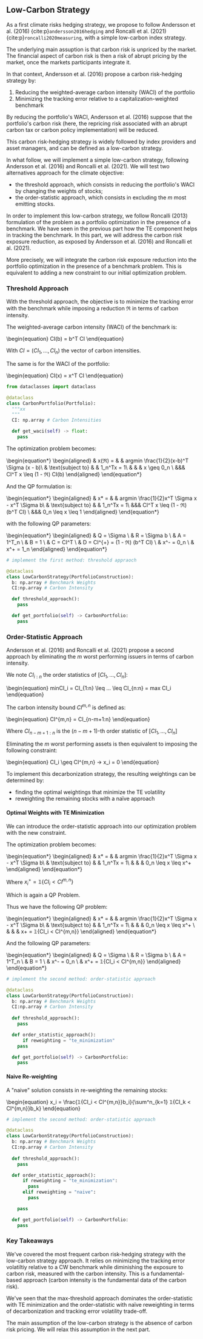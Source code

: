## Low-Carbon Strategy

As a first climate risks hedging strategy, we propose to follow Andersson et al. (2016) {cite:p}`andersson2016hedging` and Roncalli et al. (2021) {cite:p}`roncalli2020measuring`, with a simple low-carbon index strategy.

The underlying main assuption is that carbon risk is unpriced by the market. The financial aspect of carbon risk is then a risk of abrupt pricing by the market, once the markets participants integrate it. 

In that context, Andersson et al. (2016) propose a carbon risk-hedging strategy by:
1. Reducing the weighted-average carbon intensity (WACI) of the portfolio
2. Minimizing the tracking error relative to a capitalization-weighted benchmark

By reducing the portfolio's WACI, Andersson et al. (2016) suppose that the portfolio's carbon risk (here, the repricing risk associated with an abrupt carbon tax or carbon policy implementation) will be reduced. 

This carbon risk-hedging strategy is widely followed by index providers and asset managers, and can be defined as a low-carbon strategy.

In what follow, we will implement a simple low-carbon strategy, following Andersson et al. (2016) and Roncalli et al. (2021). We will test two alternatives approach for the climate objective: 
- the threshold approach, which consists in reducing the portfolio's WACI by changing the weights of stocks;
- the order-statistic approach, which consists in excluding the $m$ most emitting stocks.

In order to implement this low-carbon strategy, we follow Roncalli (2013) formulation of the problem as a portfolio optimization in the presence of a benchmark. We have seen in the previous part how the TE component helps in tracking the benchmark. In this part, we will address the carbon risk exposure reduction, as exposed by Andersson et al. (2016) and Roncalli et al. (2021). 

More precisely, we will integrate the carbon risk exposure reduction into the portfolio optimization in the presence of a benchmark problem. This is equivalent to adding a new constraint to our initial optimization problem.

### Threshold Approach

With the threshold approach, the objective is to minimize the tracking error with the benchmark while imposing a reduction $\Re$ in terms of carbon intensity.

The weighted-average carbon intensity (WACI) of the benchmark is:

\begin{equation}
CI(b) = b^T CI
\end{equation}

With $CI = (CI_1, ..., CI_n)$ the vector of carbon intensities.

The same is for the WACI of the portfolio:

\begin{equation}
CI(x) = x^T CI
\end{equation}

```Python
from dataclasses import dataclass

@dataclass 
class CarbonPortfolio(Portfolio):
  """xx
  """
  CI: np.array # Carbon Intensities

  def get_waci(self) -> float:
    pass
```

The optimization problem becomes:


\begin{equation*}
\begin{aligned}
& x(ℜ) = 
& & argmin \frac{1}{2}(x-b)^T \Sigma (x - b)\\
& \text{subject to}
& & 1_n^Tx = 1\\
& & & x \geq 0_n \\
&&&  CI^T x \leq (1 - ℜ) CI(b)
\end{aligned}
\end{equation*}

And the QP formulation is:


\begin{equation*}
\begin{aligned}
& x* = 
& & argmin \frac{1}{2}x^T \Sigma x - x^T \Sigma b\\
& \text{subject to}
& & 1_n^Tx = 1\\
&&&  CI^T x \leq (1 - ℜ) (b^T CI) \\
&&& 0_n \leq x \leq 1
\end{aligned}
\end{equation*}

with the following QP parameters:

\begin{equation*}
\begin{aligned}
& Q = \Sigma \\
& R = \Sigma b \\
& A = 1^T_n \\
& B = 1 \\
& C = CI^T \\
& D = CI^{+} = (1 - ℜ) (b^T CI) \\
& x^- = 0_n \\
& x^+ = 1_n
\end{aligned}
\end{equation*}

```Python
# implement the first method: threshold appraoch

@dataclass
class LowCarbonStrategy(PortfolioConstruction):
  b: np.array # Benchmark Weights
  CI:np.array # Carbon Intensity

  def threshold_approach():
    pass

  def get_portfolio(self) -> CarbonPortfolio:
    pass
```
### Order-Statistic Approach

Andersson et al. (2016) and Roncalli et al. (2021) propose a second approach by eliminating the $m$ worst performing issuers in terms of carbon intensity.

We note $CI_{i:n}$ the order statistics of $[CI_1, ..., CI_n]$:

\begin{equation}
minCI_i = CI_{1:n} \leq ... \leq CI_{n:n} = max CI_i
\end{equation}

The carbon intensity bound $CI^{m,n}$ is defined as:

\begin{equation}
CI^{m,n} = CI_{n-m+1:n}
\end{equation}

Where $CI_{n-m+1:n}$ is the $(n-m+1)$-th order statistic of $[CI_1, ..., CI_n]$

Eliminating the $m$ worst performing assets is then equivalent to imposing the following constraint:

\begin{equation}
CI_i \geq CI^{m,n} → x_i = 0
\end{equation}

To implement this decarbonization strategy, the resulting weightings can be determined by:
- finding the optimal weightings that minimize the TE volatility
- reweighting the remaining stocks with a naïve approach

#### Optimal Weights with TE Minimization

We can introduce the order-statistic approach into our optimization problem with the new constraint. 

The optimization problem becomes:

\begin{equation*}
\begin{aligned}
& x* = 
& & argmin \frac{1}{2}x^T \Sigma x - x^T \Sigma b\\
& \text{subject to}
& & 1_n^Tx = 1\\
& & & 0_n \leq x \leq x^+
\end{aligned}
\end{equation*}

Where $x_i^+ = 𝟙\{CI_i < CI^{m,n}\}$

Which is again a QP Problem.

Thus we have the following QP problem:

\begin{equation*}
\begin{aligned}
& x* = 
& & argmin \frac{1}{2}x^T \Sigma x - x^T \Sigma b\\
& \text{subject to}
& & 1_n^Tx = 1\\
& & & 0_n \leq x \leq x^+ \\
& & & x+ =  𝟙\{CI_i < CI^{m,n}\}
\end{aligned}
\end{equation*}

And the following QP parameters:

\begin{equation*}
\begin{aligned}
& Q = \Sigma \\
& R = \Sigma b \\
& A = 1^T_n \\
& B = 1 \\
& x^- = 0_n \\
& x^+ = 𝟙\{CI_i < CI^{m,n}\}
\end{aligned}
\end{equation*}

```Python
# implement the second method: order-statistic approach

@dataclass
class LowCarbonStrategy(PortfolioConstruction):
  b: np.array # Benchmark Weights
  CI:np.array # Carbon Intensity
  
  def threshold_approach():
    pass

  def order_statistic_approach():
      if reweighting = "te_minimization"
    pass 

  def get_portfolio(self) -> CarbonPortfolio:
    pass
```

#### Naive Re-weighting

A "naive" solution consists in re-weighting the remaining stocks:

\begin{equation}
x_i = \frac{𝟙\{CI_i < CI^{m,n}\}b_i}{\sum^n_{k=1} 𝟙\{CI_k < CI^{m,n}\}b_k}
\end{equation}

```Python
# implement the second method: order-statistic approach

@dataclass
class LowCarbonStrategy(PortfolioConstruction):
  b: np.array # Benchmark Weights
  CI:np.array # Carbon Intensity
  
  def threshold_approach():
    pass

  def order_statistic_approach():
      if reweighting = "te_minimization":
        pass
      elif reweighting = "naive":
        pass

    pass 

  def get_portfolio(self) -> CarbonPortfolio:
    pass
```

### Key Takeaways

We've covered the most frequent carbon risk-hedging strategy with the low-carbon strategy approach. It relies on minimizing the tracking error volatiltiy relative to a CW benchmark while diminishing the exposure to carbon risk, measured with the carbon intensity. This is a fundamental-based approach (carbon intensity is the fundamental data of the carbon risk).

We've seen that the max-threshold approach dominates the order-statistic with TE minimization and the order-statistic with naïve reweighting in terms of decarbonization and tracking error volatility trade-off.

The main assumption of the low-carbon strategy is the absence of carbon risk pricing. We will relax this assumption in the next part.
